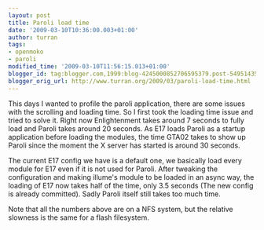 ```yaml
---
layout: post
title: Paroli load time
date: '2009-03-10T10:36:00.003+01:00'
author: turran
tags:
- openmoko
- paroli
modified_time: '2009-03-10T11:56:15.013+01:00'
blogger_id: tag:blogger.com,1999:blog-4245000852706595379.post-5495143574510036825
blogger_orig_url: http://www.turran.org/2009/03/paroli-load-time.html
---
```


This days I wanted to profile the paroli application, there are some issues with the scrolling and loading time. So I first took the loading time issue and tried to solve it. Right now Enlightenment takes around 7 seconds to fully load and Paroli takes around 20 seconds. As E17 loads Paroli as a startup application before loading the modules, the time GTA02 takes to show up Paroli since the moment the X server has started is around 30 seconds.  
  
The current E17 config we have is a default one, we basically load every module for E17 even if it is not used for Paroli. After tweaking the configuration and making illume's module to be loaded in an async way, the loading of E17 now takes half of the time, only 3.5 seconds (The new config is already committed). Sadly Paroli itself still takes too much time.  
  
Note that all the numbers above are on a NFS system, but the relative slowness is the same for a flash filesystem.
